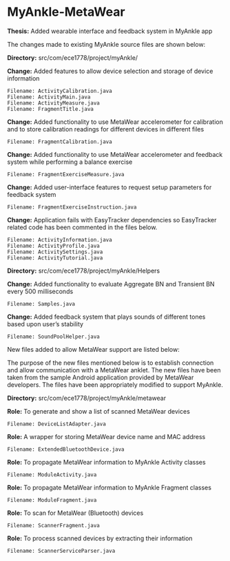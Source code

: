 # MyAnkle-MetaWear
**Thesis:** Added wearable interface and feedback system in MyAnkle app

The changes made to existing MyAnkle source files are shown below:

**Directory:** src/com/ece1778/project/myAnkle/

**Change:** Added features to allow device selection and storage of device information
	
	Filename: ActivityCalibration.java
	Filename: ActivityMain.java
	Filename: ActivityMeasure.java
	Filename: FragmentTitle.java

**Change:** Added functionality to use MetaWear accelerometer for calibration and to store calibration readings for different devices in different files

    Filename: FragmentCalibration.java

**Change:** Added functionality to use MetaWear accelerometer and feedback system while performing a balance exercise
    
    Filename: FragmentExerciseMeasure.java

**Change:** Added user-interface features to request setup parameters for feedback system
    
    Filename: FragmentExerciseInstruction.java

**Change:** Application fails with EasyTracker dependencies so EasyTracker related code has been commented in the files below.
    
    Filename: ActivityInformation.java 
    Filename: ActivityProfile.java
    Filename: ActivitySettings.java
    Filename: ActivityTutorial.java
  	
**Directory:** src/com/ece1778/project/myAnkle/Helpers

**Change:** Added functionality to evaluate Aggregate BN and Transient BN every 500 milliseconds
    
    Filename: Samples.java

**Change:** Added feedback system that plays sounds of different tones based upon user’s stability	
	
	Filename: SoundPoolHelper.java

New files added to allow MetaWear support are listed below:

The purpose of the new files mentioned below is to establish connection and allow communication with a MetaWear anklet. 
The new files have been taken from the sample Android application provided by MetaWear developers. 
The files have been appropriately modified to support MyAnkle.


**Directory:** src/com/ece1778/project/myAnkle/metawear

**Role:** To generate and show a list of scanned MetaWear devices
	
	Filename: DeviceListAdapter.java

**Role:** A wrapper for storing MetaWear device name and MAC address
	
	Filename: ExtendedBluetoothDevice.java

**Role:** To propagate MetaWear information to MyAnkle Activity classes
	
	Filename: ModuleActivity.java

**Role:** To propagate MetaWear information to MyAnkle Fragment classes				
	
	Filename: ModuleFragment.java

**Role:** To scan for MetaWear (Bluetooth) devices 
	
	Filename: ScannerFragment.java

**Role:** To process scanned devices by extracting their information
	
	Filename: ScannerServiceParser.java
